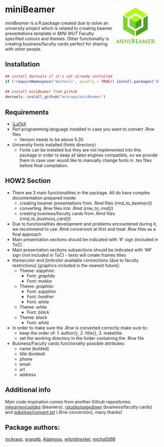 # miniBeamer <img src="man/figures/logo.png" align="right" width="150"/>
*miniBeamer* is a R package created due to solve an university project which is related to creating beamer presentations template in *MiNI WUT* Faculty specified colours and themes. Other functionality is creating business/faculty cards perfect for sharing with other people.

## Installation

``` r
## install devtools if it's not already installed
if (!requireNamespace("devtools", quietly = TRUE)) install.packages("devtools")

## install miniBeamer from github
devtools::install_github("mckraqs/miniBeamer")
```

## Requirements
* [\\LaTeX](https://www.latex-project.org/get/)
* *Perl* programming language installed in case you want to convert .Rnw files
    * Version needs to be above 5.30
* University fonts installed (fonts directory)
    * Fonts can be installed but they are not implemented into this package in order to keep all latex engines compatible, so we provide them in case user would like to manually change fonts in .tex files before final compilation.

## HOW2 Section
* There are 3 main functionalities in the package. All do have complex documentation prepared inside:
    * creating beamer presentations from .Rmd files (*rmd_to_beamer()*)
    * converting .Rnw files into .Rmd (*rnw_to_rmd()*)
    * creating business/faculty cards from .Rmd files (*rmd_to_business_card()*)
* Due to functionalities development and problems encountered during it, we recommend to use .Rmd conversion at first and treat .Rnw files as a final approach
* Main presentation sections should be indicated with '#' sign (included in ToC)
* Main presentation sections subsections should be indicated with '##' sign (not included in ToC) - texts will create frames titles
* *themecolor* and *fontcolor* available connections (due to faculty restrictions) [graphics included in the nearest future]:
    * Theme: *sapphire*:
        * Font: *graphite*
        * Font: *mokka*
    * Theme: *graphite*:
        * Font: *sapphire*
        * Font: *heather*
        * Font: *white*
    * Theme: *white*
        * Font: *black*
    * Theme: *black*
        * Font: *white*
* In order to make sure the *.Rnw* is converted correctly make sure to:
    * keep the order of: *1.* author{}, *2.* title{}, *3.* maketitle.
    * set the working directory in the folder containing the .Rnw file
* Business/Faculty cards functionality possible attributes:
    * name (bolded)
    * title (bolded)
    * phone
    * email
    * url
    * address

## Additional info
Main code inspiration comes from another Github repositories: [*mkearney/uslides*](https://github.com/mkearney/uslides) (beamers), [*rstudio/pagedown*](https://github.com/rstudio/pagedown) (business/faculty cards) and
[*mikelove/convert.txt*](https://gist.github.com/mikelove/5618f935ace6e389d3fbac03224860cd) (.Rnw conversion),
many thanks!

## Package authors:
[mckraqs](https://github.com/mckraqs), [granatb](https://github.com/granatb), [Adamoso](https://github.com/Adamoso), [witoldmerkel](https://github.com/witoldmerkel), [michalSt98](https://github.com/michalSt98)
